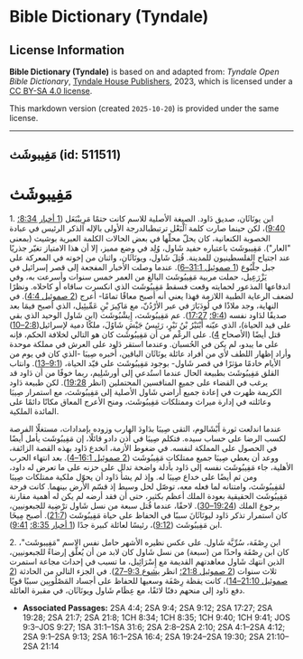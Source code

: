 # Bible Dictionary (Tyndale)

## License Information

**Bible Dictionary (Tyndale)** is based on and adapted from: _Tyndale Open Bible Dictionary_, [Tyndale House Publishers](https://tyndaleopenresources.com/), 2023, which is licensed under a [CC BY-SA 4.0 license](https://creativecommons.org/licenses/by-sa/4.0/legalcode.en).

This markdown version (created `2025-10-20`) is provided under the same license.



--------------------------------

## مَفِيبوشَث (id: 511511)

مَفِيبوشَث
==========

1\. ابن يونَاثَان، صديق دَاود. الصيغة الأصلية للاسم كانت حتمًا مَرِيبْبَعَل ([1 أخبار 8:34؛](https://ref.ly/1Chr8:34) [9:40](https://ref.ly/1Chr9:40))، لكن حينما صارت كلمة ٱلْبَعْل ترتبطبالدرجة الأولى بالإله الذكر الرئيس في عبادة الخصوبة الكنعانية، كان يحلّ محلّها في بعض الحالات الكلمة العبرية بوشيث (بمعنى "العار"). مَفِيبوشَث باعتباره حفيد شَاول، وُلِد في وضع مميز، إلا أن هذا الامتياز تغيّر جذريًا عند اجتياح الفلسطينيون للمدينة. قُتِلَ شَاول، ويونَاثَان، واثنان من إخوته في المعركة على جبل جلْبُوع ([1 صموئيل 31:1–6](https://ref.ly/1Sam31:1-1Sam31:6)). عندما وصلت الأخبار المفجعة إلى قصر إسرائيل في يَزْرَعِيل، حملت مربية مَفِيبُوشَث البالغ من العمر خمس سنوات وأسرعت به، وفي اندفاعها المذعور لحمايته وقعت فسقط مَفِيبُوشَث الذي انكسرت ساقاه أو كاحلاه. ونظرًا لضعف الرعاية الطبية اللازمة فهذا يعني أنه أصبح معاقًا تمامًا\- أعرج ([2 صموئيل 4:4](https://ref.ly/2Sam4:4)). في النهاية، وجد ملاذًا في لُودَبَارَ في عبر الأرْدُنّ، مع مَاكِيرَ بْنِ عَمِّيئِيل، الذي أصبح فيمَا بعد صديقًا لدَاود نفسه ([9:4؛](https://ref.ly/2Sam9:4) [17:27](https://ref.ly/2Sam17:27)). عم مَفِيبُوشَث، إِيشْبُوشَث (ابن شَاول الوحيد الذي بقي على قيد الحياة)، الذي عيّنه أَبْنَيْرُ بْنُ نَيْرٍ، رَئِيسُ جَيْشِ شَاوُلَ، ملكًا دمية لإسرائيل([2:8–10](https://ref.ly/2Sam2:8-2Sam2:10)) قتل أيضًا (الأصحاح [4](https://ref.ly/2Sam4:1-2Sam4:12)). على الرغْم من أن مَفِيبُوشَث كان هو التالي لخلافة الحكم، فإنه على ما يبدو، لم يكن في الحُسبان. وعندما استقر دَاود على العرش في مملكة موحدة وأراد إظهار اللطف لأي من أفراد عائلة يونَاثَان الباقين، أُخبره صِيبَا \-الذي كان في يوم من الأيام خادمًا مؤثرًا في قصر شَاول\- بوجود مَفِيبُوشَث على قيّد الحياة، ([9:1–13](https://ref.ly/2Sam9:1-2Sam9:13)). وانتاب القلق مَفِيبُوشَث بطبيعة الحال عندما استُدعي إلى أورشَلِيم، ربما خوفًا من أن دَاود قد يرغب في القضاء على جميع المنافسين المحتملين (انظر [19:28](https://ref.ly/2Sam19:28)). لكن طبيعة دَاود الكريمة ظهرت في إعادة جميع أراضي شَاول الأصلية إلى مَفِيبُوشَث، مع استمرار صِيبَا وعائلته في إدارة ميراث وممتلكات مَفِيبُوشَث، ومنح الأعرج المعاق مكانًا دائمًا على المائدة الملكية.

عندما اندلعت ثورة أَبْشَالوم، التقى صِيبَا بدَاودَ الهارب وزوده بإمدادات، مستغلًا الفرصة لكسب الرضا على حساب سيده. فتكلم صِيبَا في أذن دادو قائلًا، إن مَفِيبُوشَث يأمل أيضًا في الحصول على المملكة لنفسه. في ضغوط الأزمة، انخدع دَاود بهذه القصة الزائفة، ووعد أن يعطي صِيبَا جميع ممتلكات مَفِيبُوشَث ([2 صموئيل 16:1–4](https://ref.ly/2Sam16:1-2Sam16:4)). بعد انتهاء الحرب الأهلية، جاء مَفِيبُوشَث نفسه إلى دَاود بأدلة واضحة تدلل على حزنه على ما تعرض له داود، ومن ثم أيضًا على خداع صِيبَا له. وإذ لم يشأ دَاود أن يحوّل ملكية ‏ممتلكات‏ صِيبَا لمَفِيبُوشَث، وامتنانه لما فعله معه، توصّل لحل وسيط إذ قسّم الأرض بينهما. كانت فرحة مَفِيبُوشَث الحقيقية بعودة الملك أعظم بكثير، حتى أن فقد أرضه لم يكن له أهمية مقارنة برجوع الملك ([19:24–30](https://ref.ly/2Sam19:24-2Sam19:30)). لاحقًا، عندما قُتل سبعة من نسل شَاول ترْضِية للجبعونيين، كان استمرار تذكر دَاود ليونَاثَانَ سببًا في الحفاظ على حياة مَفِيبُوشَث ([21:7](https://ref.ly/2Sam21:7)). أصبح مِيخَا ابن مَفِيبُوشَث ([9:12](https://ref.ly/2Sam9:12))، رئيسًا لعائلة كبيرة جدًا ([1 أخبار 8:35؛](https://ref.ly/1Chr8:35) [9:41](https://ref.ly/1Chr9:41)).

2\. ابن رِصْفَة، سُرِّيَّة شَاول. على عكس نظيره الأشهر حامل نفس الاسم "مَفِيبوشَث"، كان ابن رِصْفَة واحدًا من (سبعة) من نسل شَاول كان لابد من أن يُعلَّق إرضاءً للجبعونيين، الذين انتهك شَاول معاهدتهم القديمة مع إِسْرَائِيل، ما تسبب في إحداث مجاعة استمرت ثلاث سنوات ([2 صموئيل 21:8؛](https://ref.ly/2Sam21:8) انظر [يشوع 9:3–27](https://ref.ly/Josh9:3-Josh9:27)). في الجزء التالي من الحادثة ([2 صموئيل 21:10–14](https://ref.ly/2Sam21:10-2Sam21:14))، كانت يقظة رِصْفَة وسعيها للحفاظ على أجساد المَصْلُوبِين سببًا قويًا دفع دَاود إلى منحهم دفنًا لائقًا، مع عِظَام شَاول ويونَاثَان، في مقبرة العائلة.

* **Associated Passages:** 2SA 4:4; 2SA 9:4; 2SA 9:12; 2SA 17:27; 2SA 19:28; 2SA 21:7; 2SA 21:8; 1CH 8:34; 1CH 8:35; 1CH 9:40; 1CH 9:41; JOS 9:3–JOS 9:27; 1SA 31:1–1SA 31:6; 2SA 2:8–2SA 2:10; 2SA 4:1–2SA 4:12; 2SA 9:1–2SA 9:13; 2SA 16:1–2SA 16:4; 2SA 19:24–2SA 19:30; 2SA 21:10–2SA 21:14

